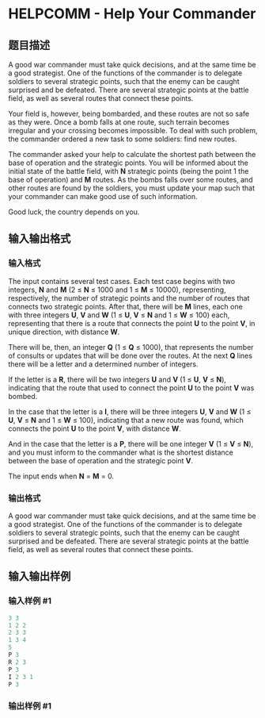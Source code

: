 # HELPCOMM - Help Your Commander

## 题目描述

A good war commander must take quick decisions, and at the same time be a good strategist. One of the functions of the commander is to delegate soldiers to several strategic points, such that the enemy can be caught surprised and be defeated. There are several strategic points at the battle field, as well as several routes that connect these points.

Your field is, however, being bombarded, and these routes are not so safe as they were. Once a bomb falls at one route, such terrain becomes irregular and your crossing becomes impossible. To deal with such problem, the commander ordered a new task to some soldiers: find new routes.

The commander asked your help to calculate the shortest path between the base of operation and the strategic points. You will be informed about the initial state of the battle field, with **N** strategic points (being the point 1 the base of operation) and **M** routes. As the bombs falls over some routes, and other routes are found by the soldiers, you must update your map such that your commander can make good use of such information.

Good luck, the country depends on you.

## 输入输出格式

### 输入格式

The input contains several test cases. Each test case begins with two integers, **N** and **M** (2 ≤ **N** ≤ 1000 and 1 ≤ **M** ≤ 10000), representing, respectively, the number of strategic points and the number of routes that connects two strategic points. After that, there will be **M** lines, each one with three integers **U**, **V** and **W** (1 ≤ **U**, **V** ≤ **N** and 1 ≤ **W** ≤ 100) each, representing that there is a route that connects the point **U** to the point **V**, in unique direction, with distance **W**.

There will be, then, an integer **Q** (1 ≤ **Q** ≤ 1000), that represents the number of consults or updates that will be done over the routes. At the next **Q** lines there will be a letter and a determined number of integers.

If the letter is a **R**, there will be two integers **U** and **V** (1 ≤ **U**, **V** ≤ **N**), indicating that the route that used to connect the point **U** to the point **V** was bombed.

In the case that the letter is a **I**, there will be three integers **U**, **V** and **W** (1 ≤ **U**, **V** ≤ **N** and 1 ≤ **W** ≤ 100), indicating that a new route was found, which connects the point **U** to the point **V**, with distance **W**.

And in the case that the letter is a **P**, there will be one integer **V** (1 ≤ **V** ≤ **N**), and you must inform to the commander what is the shortest distance between the base of operation and the strategic point **V**.

The input ends when **N** = **M** = 0.

### 输出格式

A good war commander must take quick decisions, and at the same time be a good strategist. One of the functions of the commander is to delegate soldiers to several strategic points, such that the enemy can be caught surprised and be defeated. There are several strategic points at the battle field, as well as several routes that connect these points.

## 输入输出样例

### 输入样例 #1

```cpp
3 3
1 2 2
2 3 3
1 3 4
5
P 3
R 2 3
P 3
I 2 3 1
P 3
```


### 输出样例 #1

```cpp

```
